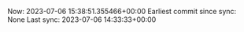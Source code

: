 Now: 2023-07-06 15:38:51.355466+00:00 Earliest commit since sync: None Last sync: 2023-07-06 14:33:33+00:00
